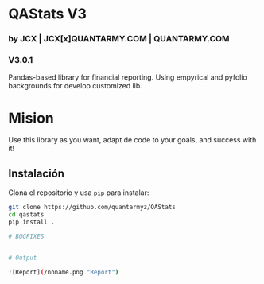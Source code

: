 # QAStats V3
### by JCX | JCX[x]QUANTARMY.COM | QUANTARMY.COM
### V3.0.1

Pandas-based library for financial reporting. Using empyrical and pyfolio backgrounds for develop customized lib.

# Mision
Use this library as you want, adapt de code to your goals, and success with it!

## Instalación

Clona el repositorio y usa `pip` para instalar:

```bash
git clone https://github.com/quantarmyz/QAStats
cd qastats
pip install .

# BUGFIXES


# Output

![Report](/noname.png "Report")

